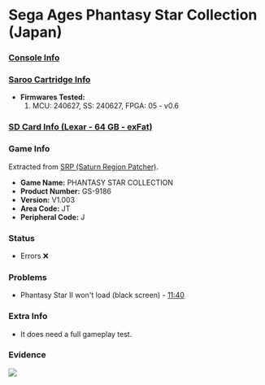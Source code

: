 # Sega Ages Phantasy Star Collection (Japan)

### [Console Info](../../../../../Info/Consoles/VA13/README.md)

### [Saroo Cartridge Info](../../../../../Info/Cartridges/GuangzhouSanStarOnlineShop/1.6/README.md)

- <b>Firmwares Tested:</b>
  1. MCU: 240627, SS: 240627, FPGA: 05 - v0.6

### [SD Card Info (Lexar - 64 GB - exFat)](../../../../../Info/SdCards/Lexar/64GB/exfat/README.md)

### Game Info

Extracted from [SRP (Saturn Region Patcher)](https://segaxtreme.net/resources/saturn-region-patcher.81/download).

- <b>Game Name:</b> PHANTASY STAR COLLECTION
- <b>Product Number:</b> GS-9186
- <b>Version:</b> V1.003
- <b>Area Code:</b> JT
- <b>Peripheral Code:</b> J

### Status

- Errors :x:

### Problems

- Phantasy Star II won't load (black screen) - [11:40](https://www.youtube.com/watch?v=lap-my_nwxo&t=700s)

### Extra Info

- It does need a full gameplay test.

### Evidence

[![](https://img.youtube.com/vi/lap-my_nwxo/0.jpg)](https://www.youtube.com/watch?v=lap-my_nwxo)
